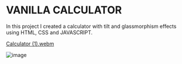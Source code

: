 # VANILLA CALCULATOR 

In this project I created a calculator with tilt and glassmorphism effects using HTML, CSS and JAVASCRIPT.

[Calculator (1).webm](https://user-images.githubusercontent.com/103574424/190090995-798bea93-8481-44d3-8edc-ec92a7720846.webm)

![image](https://user-images.githubusercontent.com/103574424/190090095-9e8315c4-6f32-4071-bea7-e7d66af0a5eb.png)
